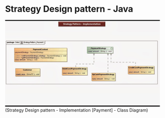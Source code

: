 # Strategy Design pattern - Java

![Strategy Design pattern](./img/strategyDesignPattern.JPG)
(Strategy Design pattern - Implementation [Payment] - Class Diagram)
